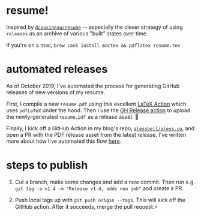 # resume!

Inspired by [`dcousineau/resume`](https://github.com/dcousineau/resume) -- especially the clever strategy of using `releases` as an archive of various "built" states over time.

If you're on a mac, `brew cask install mactex && pdflatex resume.tex`

# automated releases

As of October 2019, I've automated the process for generating GitHub releases of new versions of my resume.

First, I compile a new `resume.pdf` using this excellent [LaTeX Action](https://github.com/xu-cheng/latex-action) which uses `pdfLaTeX` under the hood. Then I use the [GH Release action](https://github.com/marketplace/actions/gh-release) to upload the newly-generated `resume.pdf` as a release asset. 🎉

Finally, I kick off a GitHub Action in my blog's repo, [`alessbell/aless.co`](https://github.com/alessbell/aless.co), and open a PR with the PDF release asset from the latest release. I've written more about how I've automated this flow [here](https://aless.co/resume-as-code/).

# steps to publish

1. Cut a branch, make some changes and add a new commit. Then run e.g. `git tag -a v1.4 -m "Release v1.4, adds new job"` and create a PR.

2. Push local tags up with `git push origin --tags`. This will kick off the GitHub action. After it succeeds, merge the pull request.⚡️
